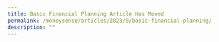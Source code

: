 ```yaml
---
title: Basic Financial Planning Article Has Moved
permalink: /moneysense/articles/2023/9/basic-financial-planning/
description: ""
---
```

